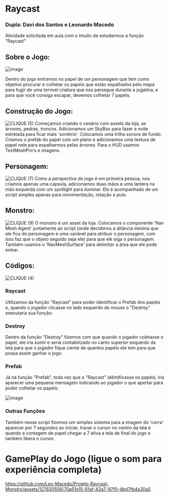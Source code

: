 # Raycast
### Dupla: Davi dos Santos e Leonardo Macedo
Atividade solicitada em aula com o intuito de estudarmos a função "Raycast"

## Sobre o Jogo:
![image](https://github.com/Leo-Macedo/Projeto-Raycast-Monstro/assets/127630556/b108002c-0e83-419e-9134-d5072066c566)


Dentro do jogo entramos no papel de um personagem que tem como objetivo procurar e colhetar os papéis que estão espalhados pelo mapa para fugir de uma terrível criatura que nos persegue durante a jogatina, e para que você consiga escapar, devemos colhetar 7 papéis.

## Construção do Jogo:
![CLIQUE (5)](https://github.com/Leo-Macedo/Projeto-Raycast-Monstro/assets/127630556/ca2a40ed-c4d6-4a33-8399-e76b3ab9f0f2)
Começamos criando o cenário com assets da loja, as árvores, pedras, troncos. Adicionamos um SkyBox para fazer a noite estrelada para ficar mais 'sombrio'. Colocamos uma trilha sonora de fundo. Criamos o prefab do papel com um plano e adicionamos uma textura de papel nele para espalharmos pelas árvores. Para o HUD usamos TextMeshPro's e imagens.

## Personagem:
![CLIQUE (7)](https://github.com/Leo-Macedo/Projeto-Raycast-Monstro/assets/127630556/0ac89d8b-4f7b-45f4-b126-2a5ef898f35c)
Como a perspectiva do jogo é em primeira pessoa, nos criamos apenas uma capsula, adicionamos duas mãos e uma lantera na mão esquerda com um spotlight para iluminar. Ele é acompanhado de um script simples apenas para movimentação, rotação e pulo.

## Monstro:
![CLIQUE (9)](https://github.com/Leo-Macedo/Projeto-Raycast-Monstro/assets/127630556/6fa9d540-f599-4dc3-ad9f-b44d5728e9dd)
O monstro é um asset da loja. Colocamos o componente 'Nav Mesh Agent' juntamente ao script (onde decidimos a ditância minima que ele fica do personagem e uma variável para atribuir o personagem, com isso faz que o objeto seguido seja ele) para que ele siga o personagem. Também usamos o 'NavMeshSurface' para delimitar a área que ele pode entrar.

## Códigos:
![CLIQUE (4)](https://github.com/Leo-Macedo/Projeto-Raycast-Monstro/assets/127630556/589ddb95-a95d-499b-a71c-4fbafd45099d)

### Raycast
Utilizamos da função "Raycast" para poder identificar o Prefab dos papéis e, quando o jogador clicasse no lado esquerdo do mouse o "Destroy" executaria sua função:
### Destroy
Dentro da função "Destroy" fizemos com que quando o jogador coletasse o papel, ele iria sumir e seria contabilizado no canto superior esquerdo da tela para que o jogador fique ciente de quantos papéis ele tem para que possa assim ganhar o jogo:
### Prefab
Já na função "Prefab", toda vez que o "Raycast" idêntificasse os papéis, iria aparecer uma pequena mensagem indicando ao jogador o que apertar para poder colhetar os papéis:

![image](https://github.com/Leo-Macedo/Projeto-Raycast-Monstro/assets/127630556/7d57d5a1-9c1e-41a2-b08d-1010e234c817)

### Outras Funções
Também nesse script fizemos um simples sistema para a imagem do 'corra' aparecer por 7 segundos ao iniciar, travar o cursor no centro da tela e quando a contagem de papel chegar a 7 ativa a tela de final do jogo e também libera o cursor.

# GamePlay do Jogo (ligue o som para experiência completa)


https://github.com/Leo-Macedo/Projeto-Raycast-Monstro/assets/127630556/70a51e15-61af-42a7-97f0-4bd7fb4a30a5







